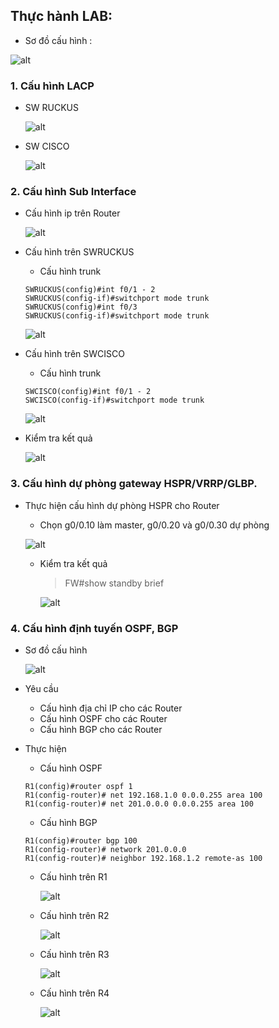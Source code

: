 

## Thực hành LAB:
- Sơ đồ cấu hình :
  
![alt](image/lab.png)

### 1. Cấu hình LACP 


- SW RUCKUS
  
  ![alt](image/swr_lacp.png)
- SW CISCO
  
  ![alt](image/swc_lacp.png)
### 2. Cấu hình Sub Interface
- Cấu hình ip trên Router

  ![alt](image/fw_si.png)



- Cấu hình trên SWRUCKUS
  - Cấu hình trunk
  ```
  SWRUCKUS(config)#int f0/1 - 2
  SWRUCKUS(config-if)#switchport mode trunk
  SWRUCKUS(config)#int f0/3
  SWRUCKUS(config-if)#switchport mode trunk
  ```
  
  ![alt](image/vlan.png)

- Cấu hình trên SWCISCO
  - Cấu hình trunk
  ```
  SWCISCO(config)#int f0/1 - 2
  SWCISCO(config-if)#switchport mode trunk
  ```

  ![alt](image/vlan2.png)

- Kiểm tra kết quả
  
  ![alt](image/pc0_si.png)

### 3. Cấu hình dự phòng gateway HSPR/VRRP/GLBP.
- Thực hiện cấu hình dự phòng HSPR cho Router
  - Chọn g0/0.10 làm master, g0/0.20 và g0/0.30 dự phòng
  
  ![alt](image/hsrp-lab.png)

  - Kiểm tra kết quả
    > FW#show standby brief

    ![alt](image/hsrp-lab2.png)



### 4. Cấu hình định tuyến OSPF, BGP
- Sơ đồ cấu hình 

  ![alt](image/lab-bgp.png)

- Yêu cầu  
  - Cấu hình địa chỉ IP cho các Router
  - Cấu hình OSPF cho các Router
  - Cấu hình BGP cho các Router
- Thực hiện
  - Cấu hình OSPF
  ```
  R1(config)#router ospf 1
  R1(config-router)# net 192.168.1.0 0.0.0.255 area 100
  R1(config-router)# net 201.0.0.0 0.0.0.255 area 100
  ```


  - Cấu hình BGP
  ```
  R1(config)#router bgp 100
  R1(config-router)# network 201.0.0.0
  R1(config-router)# neighbor 192.168.1.2 remote-as 100
  ```
  - Cấu hình trên R1

    ![alt](image/R1-bgp.png)

  - Cấu hình trên R2

    ![alt](image/r2-bgp.png)

  - Cấu hình trên R3

    ![alt](image/r3-bgp9.png)

  - Cấu hình trên R4

    ![alt](image/R4-bgp.png)



